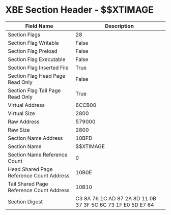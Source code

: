 # XBE Section Header - $$XTIMAGE

| Field Name | Description |
|---|---|
| Section Flags | 28 |
| Section Flag Writable | False |
| Section Flag Preload | False |
| Section Flag Executable | False |
| Section Flag Inserted File | True |
| Section Flag Head Page Read Only | False |
| Section Flag Tail Page Read Only | True |
| Virtual Address | 6CCB00 |
| Virtual Size | 2800 |
| Raw Address | 579000 |
| Raw Size | 2800 |
| Section Name Address | 10BFD |
| Section Name | $$XTIMAGE |
| Section Name Reference Count | 0 |
| Head Shared Page Reference Count Address | 10B0E |
| Tail Shared Page Reference Count Address | 10B10 |
| Section Digest | C3 8A 76 1C AD 87 2A 8D 11 0B 37 3F 5C 6C 73 1F E0 5D E7 64 |

